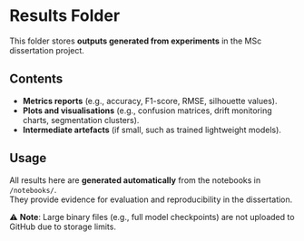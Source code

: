 # Results Folder

This folder stores **outputs generated from experiments** in the MSc dissertation project.  

##  Contents
- **Metrics reports** (e.g., accuracy, F1-score, RMSE, silhouette values).  
- **Plots and visualisations** (e.g., confusion matrices, drift monitoring charts, segmentation clusters).  
- **Intermediate artefacts** (if small, such as trained lightweight models).  

##  Usage
All results here are **generated automatically** from the notebooks in `/notebooks/`.  
They provide evidence for evaluation and reproducibility in the dissertation.  

⚠️ **Note**: Large binary files (e.g., full model checkpoints) are not uploaded to GitHub due to storage limits.  
